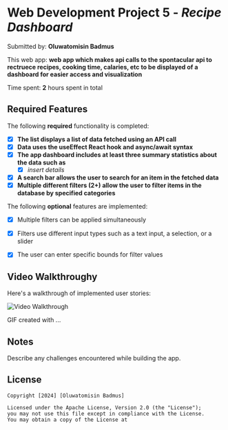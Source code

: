 # Web Development Project 5 - *Recipe Dashboard*

Submitted by: **Oluwatomisin Badmus**

This web app: **web app which makes api calls to the spontacular api to rectruece recipes, cooking time, calaries, etc to be displayed of a dashboard for easier access and visualization**

Time spent: **2** hours spent in total


## Required Features

The following **required** functionality is completed:

- [x] **The list displays a list of data fetched using an API call**
- [x] **Data uses the useEffect React hook and async/await syntax**
- [x] **The app dashboard includes at least three summary statistics about the data such as**
  - [x] *insert details*
- [x] **A search bar allows the user to search for an item in the fetched data**
- [x] **Multiple different filters (2+) allow the user to filter items in the database by specified categories**

The following **optional** features are implemented:

- [x] Multiple filters can be applied simultaneously
- [x] Filters use different input types such as a text input, a selection, or a slider
- [x] The user can enter specific bounds for filter values


## Video Walkthroughy

Here's a walkthrough of implemented user stories:

<img src='https://submissions.us-east -1.linodeobjects.com/web102/W1MSwYv1.gif' title='Video Walkthrough' width='' alt='Video Walkthrough' />

<!-- Replace this with whatever GIF tool you used! -->
GIF created with ...  
<!-- Recommended tools:
[Kap](https://getkap.co/) for macOS
[ScreenToGif](https://www.screentogif.com/) for Windows
[peek](https://github.com/phw/peek) for Linux. -->

## Notes

Describe any challenges encountered while building the app.

## License

    Copyright [2024] [Oluwatomisin Badmus]

    Licensed under the Apache License, Version 2.0 (the "License");
    you may not use this file except in compliance with the License.
    You may obtain a copy of the License at
